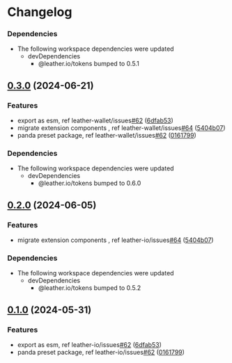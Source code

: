 # Changelog

### Dependencies

* The following workspace dependencies were updated
  * devDependencies
    * @leather.io/tokens bumped to 0.5.1

## [0.3.0](https://github.com/leather-io/mono/compare/@leather.io/panda-preset-v0.2.0...@leather.io/panda-preset-v0.3.0) (2024-06-21)


### Features

* export as esm, ref leather-wallet/issues[#62](https://github.com/leather-io/mono/issues/62) ([6dfab53](https://github.com/leather-io/mono/commit/6dfab539b5358d16743d3e0a22358e9540ef9260))
* migrate extension components , ref leather-wallet/issues[#64](https://github.com/leather-io/mono/issues/64) ([5404b07](https://github.com/leather-io/mono/commit/5404b07a0ad48865d70a13b9801394f4fc577da3))
* panda preset package, ref leather-wallet/issues[#62](https://github.com/leather-io/mono/issues/62) ([0161799](https://github.com/leather-io/mono/commit/01617991e1e975339324e68916eec9012824c440))


### Dependencies

* The following workspace dependencies were updated
  * devDependencies
    * @leather.io/tokens bumped to 0.6.0

## [0.2.0](https://github.com/leather-io/mono/compare/panda-preset-v0.1.1...panda-preset-v0.2.0) (2024-06-05)


### Features

* migrate extension components , ref leather-io/issues[#64](https://github.com/leather-io/mono/issues/64) ([5404b07](https://github.com/leather-io/mono/commit/5404b07a0ad48865d70a13b9801394f4fc577da3))


### Dependencies

* The following workspace dependencies were updated
  * devDependencies
    * @leather.io/tokens bumped to 0.5.2

## [0.1.0](https://github.com/leather-io/mono/compare/panda-preset-v0.0.5...panda-preset-v0.1.0) (2024-05-31)


### Features

* export as esm, ref leather-io/issues[#62](https://github.com/leather-io/mono/issues/62) ([6dfab53](https://github.com/leather-io/mono/commit/6dfab539b5358d16743d3e0a22358e9540ef9260))
* panda preset package, ref leather-io/issues[#62](https://github.com/leather-io/mono/issues/62) ([0161799](https://github.com/leather-io/mono/commit/01617991e1e975339324e68916eec9012824c440))
